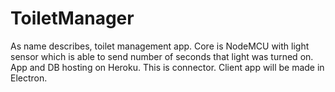 # ToiletManager
As name describes, toilet management app. Core is NodeMCU with light sensor which is able to send number of seconds that light was turned on. App and DB hosting on Heroku. This is connector. Client app will be made in Electron.
